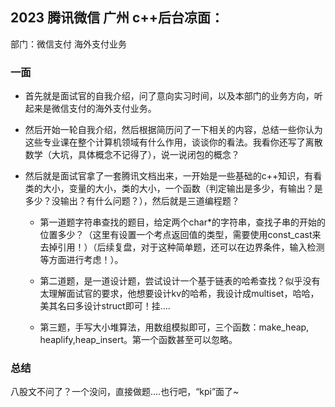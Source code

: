 ## 2023 腾讯微信 广州 c++后台凉面：

部门：微信支付 海外支付业务

### 一面

+ 首先就是面试官的自我介绍，问了意向实习时间，以及本部门的业务方向，听起来是微信支付的海外支付业务。

+ 然后开始一轮自我介绍，然后根据简历问了一下相关的内容，总结一些你认为这些专业课在整个计算机领域有什么作用，谈谈你的看法。我看你还写了离散数学（大坑，具体概念不记得了），说一说闭包的概念？

+ 然后就是面试官拿了一套腾讯文档出来，一开始是一些基础的c++知识，有看类的大小，变量的大小，类的大小，一个函数（判定输出是多少，有输出？是多少？没输出？有什么问题？），然后就是三道编程题？
  +  第一道题字符串查找的题目，给定两个char*的字符串，查找子串的开始的位置多少？（这里有设置一个考点返回值的类型，需要使用const_cast来去掉引用！）（后续复盘，对于这种简单题，还可以在边界条件，输入检测等方面进行考虑！）。

  + 第二道题，是一道设计题，尝试设计一个基于链表的哈希查找？似乎没有太理解面试官的要求，他想要设计kv的哈希，我设计成multiset，哈哈，美其名曰多设计struct即可！挂….

  + 第三题，手写大小堆算法，用数组模拟即可，三个函数：make_heap, heaplify,heap_insert。第一个函数甚至可以忽略。

### 总结
八股文不问了？一个没问，直接做题....也行吧，“kpi”面了~
